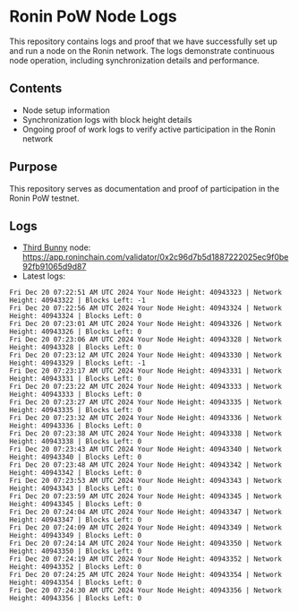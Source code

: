 # Ronin PoW Node Logs

This repository contains logs and proof that we have successfully set up and run a node on the Ronin network. The logs demonstrate continuous node operation, including synchronization details and performance.

## Contents

- Node setup information
- Synchronization logs with block height details
- Ongoing proof of work logs to verify active participation in the Ronin network

## Purpose

This repository serves as documentation and proof of participation in the Ronin PoW testnet.

## Logs

- [Third Bunny](https://thirdbunny.xyz/) node: https://app.roninchain.com/validator/0x2c96d7b5d1887222025ec9f0be92fb91065d9d87
- Latest logs:
```
Fri Dec 20 07:22:51 AM UTC 2024 Your Node Height: 40943323 | Network Height: 40943322 | Blocks Left: -1
Fri Dec 20 07:22:56 AM UTC 2024 Your Node Height: 40943324 | Network Height: 40943324 | Blocks Left: 0
Fri Dec 20 07:23:01 AM UTC 2024 Your Node Height: 40943326 | Network Height: 40943326 | Blocks Left: 0
Fri Dec 20 07:23:06 AM UTC 2024 Your Node Height: 40943328 | Network Height: 40943328 | Blocks Left: 0
Fri Dec 20 07:23:12 AM UTC 2024 Your Node Height: 40943330 | Network Height: 40943329 | Blocks Left: -1
Fri Dec 20 07:23:17 AM UTC 2024 Your Node Height: 40943331 | Network Height: 40943331 | Blocks Left: 0
Fri Dec 20 07:23:22 AM UTC 2024 Your Node Height: 40943333 | Network Height: 40943333 | Blocks Left: 0
Fri Dec 20 07:23:27 AM UTC 2024 Your Node Height: 40943335 | Network Height: 40943335 | Blocks Left: 0
Fri Dec 20 07:23:32 AM UTC 2024 Your Node Height: 40943336 | Network Height: 40943336 | Blocks Left: 0
Fri Dec 20 07:23:38 AM UTC 2024 Your Node Height: 40943338 | Network Height: 40943338 | Blocks Left: 0
Fri Dec 20 07:23:43 AM UTC 2024 Your Node Height: 40943340 | Network Height: 40943340 | Blocks Left: 0
Fri Dec 20 07:23:48 AM UTC 2024 Your Node Height: 40943342 | Network Height: 40943342 | Blocks Left: 0
Fri Dec 20 07:23:53 AM UTC 2024 Your Node Height: 40943343 | Network Height: 40943343 | Blocks Left: 0
Fri Dec 20 07:23:59 AM UTC 2024 Your Node Height: 40943345 | Network Height: 40943345 | Blocks Left: 0
Fri Dec 20 07:24:04 AM UTC 2024 Your Node Height: 40943347 | Network Height: 40943347 | Blocks Left: 0
Fri Dec 20 07:24:09 AM UTC 2024 Your Node Height: 40943349 | Network Height: 40943349 | Blocks Left: 0
Fri Dec 20 07:24:14 AM UTC 2024 Your Node Height: 40943350 | Network Height: 40943350 | Blocks Left: 0
Fri Dec 20 07:24:19 AM UTC 2024 Your Node Height: 40943352 | Network Height: 40943352 | Blocks Left: 0
Fri Dec 20 07:24:25 AM UTC 2024 Your Node Height: 40943354 | Network Height: 40943354 | Blocks Left: 0
Fri Dec 20 07:24:30 AM UTC 2024 Your Node Height: 40943356 | Network Height: 40943356 | Blocks Left: 0
```
